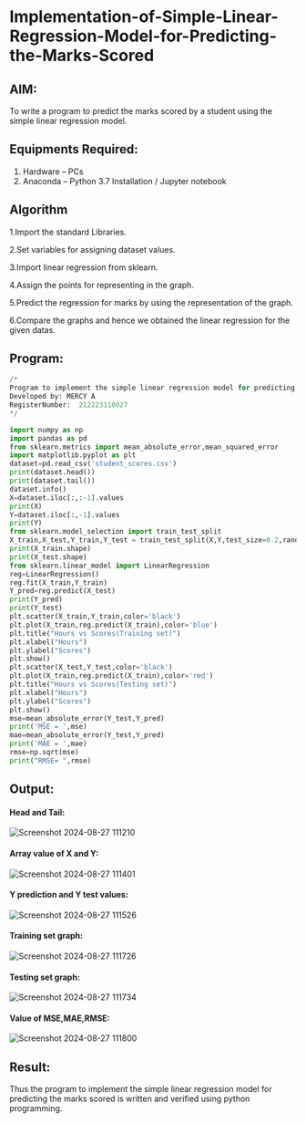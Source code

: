 # Implementation-of-Simple-Linear-Regression-Model-for-Predicting-the-Marks-Scored

## AIM:
To write a program to predict the marks scored by a student using the simple linear regression model.


## Equipments Required:
1. Hardware – PCs
2. Anaconda – Python 3.7 Installation / Jupyter notebook


## Algorithm
1.Import the standard Libraries.

2.Set variables for assigning dataset values. 

3.Import linear regression from sklearn.

4.Assign the points for representing in the graph.

5.Predict the regression for marks by using the representation of the graph.

6.Compare the graphs and hence we obtained the linear regression for the given datas. 



## Program:
```python
/*
Program to implement the simple linear regression model for predicting the marks scored.
Developed by: MERCY A
RegisterNumber:  212223110027
*/

import numpy as np
import pandas as pd
from sklearn.metrics import mean_absolute_error,mean_squared_error
import matplotlib.pyplot as plt
dataset=pd.read_csv('student_scores.csv')
print(dataset.head())
print(dataset.tail())
dataset.info()
X=dataset.iloc[:,:-1].values
print(X)
Y=dataset.iloc[:,-1].values
print(Y)
from sklearn.model_selection import train_test_split
X_train,X_test,Y_train,Y_test = train_test_split(X,Y,test_size=0.2,random_state=0)
print(X_train.shape)
print(X_test.shape)
from sklearn.linear_model import LinearRegression
reg=LinearRegression()
reg.fit(X_train,Y_train)
Y_pred=reg.predict(X_test)
print(Y_pred)
print(Y_test)
plt.scatter(X_train,Y_train,color='black')
plt.plot(X_train,reg.predict(X_train),color='blue')
plt.title("Hours vs Scores(Training set)")
plt.xlabel("Hours")
plt.ylabel("Scores")
plt.show()
plt.scatter(X_test,Y_test,color='black')
plt.plot(X_train,reg.predict(X_train),color='red')
plt.title("Hours vs Scores(Testing set)")
plt.xlabel("Hours")
plt.ylabel("Scores")
plt.show()
mse=mean_absolute_error(Y_test,Y_pred)
print('MSE = ',mse)
mae=mean_absolute_error(Y_test,Y_pred)
print('MAE = ',mae)
rmse=np.sqrt(mse)
print("RMSE= ",rmse)

```


## Output:
#### Head and Tail:
![Screenshot 2024-08-27 111210](https://github.com/user-attachments/assets/1cdec813-4603-41b1-a12f-4565f460ec33)


#### Array value of X and Y:
![Screenshot 2024-08-27 111401](https://github.com/user-attachments/assets/921ba0af-721d-4ca2-8026-c58074a37151)


#### Y prediction and Y test values:
![Screenshot 2024-08-27 111526](https://github.com/user-attachments/assets/a995effc-c335-41f4-a823-40b9d8d25b11)


#### Training set graph:
![Screenshot 2024-08-27 111726](https://github.com/user-attachments/assets/f66f81e9-c5b3-46b2-8ea2-aa574d8a0d80)


#### Testing set graph:
![Screenshot 2024-08-27 111734](https://github.com/user-attachments/assets/babe4f24-27fb-496b-98fd-66b3127e277a)


#### Value of MSE,MAE,RMSE:
![Screenshot 2024-08-27 111800](https://github.com/user-attachments/assets/45242876-ac6f-4365-90b2-cb7bf7e90c56)



## Result:
Thus the program to implement the simple linear regression model for predicting the marks scored is written and verified using python programming.









